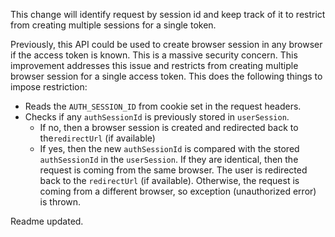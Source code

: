 This change will identify request by session id and keep track of it to restrict from creating multiple sessions for a single token.

Previously, this API could be used to create browser session in any browser if the access token is known. This is a massive security concern. This improvement addresses this issue and restricts from creating multiple browser session for a single access token. This does the following things to impose restriction:
- Reads the `AUTH_SESSION_ID` from cookie set in the request headers.
- Checks if any `authSessionId` is previously stored in `userSession`.
    - If no, then a browser session is created and redirected back to the`redirectUrl` (if available)
    - If yes, then the new `authSessionId` is compared with the stored `authSessionId` in the `userSession`. If they are identical, then the request is coming from the same browser. The user is redirected back to the `redirectUrl` (if available). Otherwise, the request is coming from a different browser, so exception (unauthorized error) is thrown.

Readme updated.
